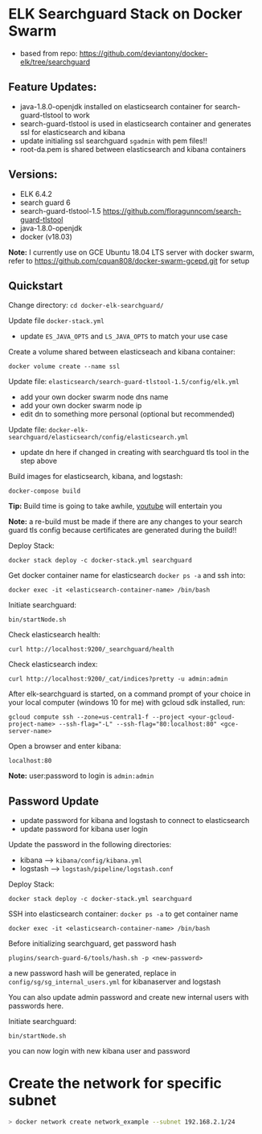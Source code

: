 # ELK Searchguard Stack on Docker Swarm

- based from repo: https://github.com/deviantony/docker-elk/tree/searchguard

## Feature Updates:

- java-1.8.0-openjdk installed on elasticsearch container for search-guard-tlstool to work
- search-guard-tlstool is used in elasticsearch container and generates ssl for elasticsearch and kibana
- update initialing ssl searchguard `sgadmin` with pem files!!
- root-da.pem is shared between elasticsearch and kibana containers

## Versions:

- ELK 6.4.2
- search guard 6
- search-guard-tlstool-1.5 https://github.com/floragunncom/search-guard-tlstool
- java-1.8.0-openjdk
- docker (v18.03)

**Note:** I currently use on GCE Ubuntu 18.04 LTS server with docker swarm, refer to https://github.com/cquan808/docker-swarm-gcepd.git for setup

## Quickstart

Change directory:
`cd docker-elk-searchguard/`

Update file `docker-stack.yml`

- update `ES_JAVA_OPTS` and `LS_JAVA_OPTS` to match your use case

Create a volume shared between elasticseach and kibana container:

`docker volume create --name ssl`

Update file: `elasticsearch/search-guard-tlstool-1.5/config/elk.yml`

- add your own docker swarm node dns name
- add your own docker swarm node ip
- edit dn to something more personal (optional but recommended)

Update file: `docker-elk-searchguard/elasticsearch/config/elasticsearch.yml`

- update dn here if changed in creating with searchguard tls tool in the step above

Build images for elasticsearch, kibana, and logstash:

`docker-compose build`

**Tip:** Build time is going to take awhile, [youtube](https://www.youtube.com/) will entertain you

**Note:** a re-build must be made if there are any changes to your search guard tls config because certificates are generated during the build!!

Deploy Stack:

`docker stack deploy -c docker-stack.yml searchguard`

Get docker container name for elasticsearch `docker ps -a` and ssh into:

`docker exec -it <elasticsearch-container-name> /bin/bash`

Initiate searchguard:

`bin/startNode.sh`

Check elasticsearch health:

`curl http://localhost:9200/_searchguard/health`

Check elasticsearch index:

`curl http://localhost:9200/_cat/indices?pretty -u admin:admin`

After elk-searchguard is started, on a command prompt of your choice in your local computer (windows 10 for me) with gcloud sdk installed, run:

`gcloud compute ssh --zone=us-central1-f --project <your-gcloud-project-name> --ssh-flag="-L" --ssh-flag="80:localhost:80" <gce-server-name>`

Open a browser and enter kibana:

`localhost:80`

**Note:** user:password to login is `admin:admin`

## Password Update

- update password for kibana and logstash to connect to elasticsearch
- update password for kibana user login

Update the password in the following directories:

- kibana --> `kibana/config/kibana.yml`
- logstash --> `logstash/pipeline/logstash.conf`

Deploy Stack:

`docker stack deploy -c docker-stack.yml searchguard`

SSH into elasticsearch container: `docker ps -a` to get container name

`docker exec -it <elasticsearch-container-name> /bin/bash`

Before initializing searchguard, get password hash

`plugins/search-guard-6/tools/hash.sh -p <new-password>`

a new password hash will be generated, replace in `config/sg/sg_internal_users.yml` for kibanaserver and logstash

You can also update admin password and create new internal users with passwords here.

Initiate searchguard:

`bin/startNode.sh`

you can now login with new kibana user and password

# Create the network for specific subnet

```sh
> docker network create network_example --subnet 192.168.2.1/24
```